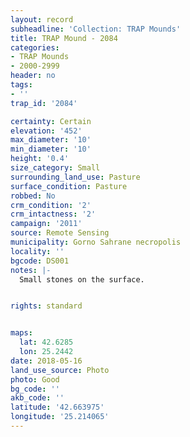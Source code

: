 ```yaml
---
layout: record
subheadline: 'Collection: TRAP Mounds'
title: TRAP Mound - 2084
categories:
- TRAP Mounds
- 2000-2999
header: no
tags:
- ''
trap_id: '2084'

certainty: Certain
elevation: '452'
max_diameter: '10'
min_diameter: '10'
height: '0.4'
size_category: Small
surrounding_land_use: Pasture
surface_condition: Pasture
robbed: No
crm_condition: '2'
crm_intactness: '2'
campaign: '2011'
source: Remote Sensing
municipality: Gorno Sahrane necropolis
locality: ''
bgcode: DS001
notes: |-
  Small stones on the surface.


rights: standard


maps:
  lat: 42.6285
  lon: 25.2442
date: 2018-05-16
land_use_source: Photo
photo: Good
bg_code: ''
akb_code: ''
latitude: '42.663975'
longitude: '25.214065'
---
```

